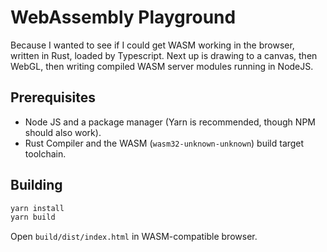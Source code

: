 # WebAssembly Playground

Because I wanted to see if I could get WASM working in the browser, written in Rust, loaded by Typescript.
Next up is drawing to a canvas, then WebGL, then writing compiled WASM server modules running in NodeJS.

## Prerequisites

- Node JS and a package manager (Yarn is recommended, though NPM should also work).
- Rust Compiler and the WASM (`wasm32-unknown-unknown`) build target toolchain.

## Building

```bash
yarn install
yarn build
```

Open `build/dist/index.html` in WASM-compatible browser.
